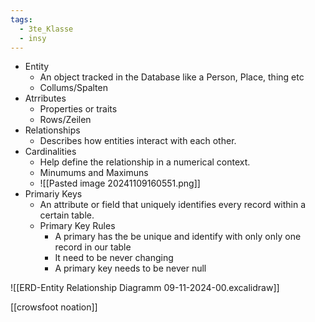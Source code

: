 ```yaml
---
tags:
  - 3te_Klasse
  - insy
---
```


- Entity
	- An object tracked in the Database like a Person, Place, thing etc
	- Collums/Spalten
- Atrributes
	- Properties or traits
	- Rows/Zeilen
- Relationships
	- Describes how entities interact with each other.
- Cardinalities
	- Help define the relationship in a numerical context.
	- Minumums and Maximuns
	- ![[Pasted image 20241109160551.png]]
- Primariy Keys
	- An attribute or field that uniquely identifies every record within a certain table.
	- Primary Key Rules
		- A primary has the be unique and identify with only only one record in our table
		- It need to be never changing 
		- A primary key needs to be never null

![[ERD-Entity Relationship Diagramm 09-11-2024-00.excalidraw]]


[[crowsfoot noation]]